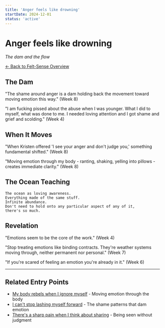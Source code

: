 ```yaml
---
title: 'Anger feels like drowning'
startDate: 2024-12-01
status: 'active'
---
```


# Anger feels like drowning

_The dam and the flow_

[← Back to Felt-Sense Overview](/experiments/felt-sense)

## The Dam

"The shame around anger is a dam holding back the movement toward moving emotion this way." (Week 8)

"I am fucking pissed about the abuse when I was younger. What I did to myself, what was done to me. I needed loving attention and I got shame and grief and scolding." (Week 4)

## When It Moves

"When Kristen offered 'I see your anger and don't judge you,' something fundamental shifted." (Week 8)

"Moving emotion through my body - ranting, shaking, yelling into pillows - creates immediate clarity." (Week 8)

## The Ocean Teaching

```
The ocean as loving awareness.
Everything made of the same stuff.
Infinite abundance.
Don't need to hold onto any particular aspect of any of it,
there's so much.
```

## Revelation

"Emotions seem to be the core of the work." (Week 4)

"Stop treating emotions like binding contracts. They're weather systems moving through, neither permanent nor personal." (Week 7)

"If you're scared of feeling an emotion you're already in it." (Week 6)

---

## Related Entry Points

- [My body rebels when I ignore myself](/experiments/felt-sense/entry-point-5) - Moving emotion through the body
- [I can't stop lashing myself forward](/experiments/felt-sense/entry-point-3) - The shame patterns that dam emotion
- [There's a sharp pain when I think about sharing](/experiments/felt-sense/entry-point-1) - Being seen without judgment
